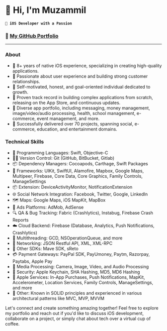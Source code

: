 # 👋 Hi, I'm Muzammil

**` iOS Developer with a Passion`**

### 💼 **[My GitHub Portfolio](https://github.com/muzammil7777/muzammilpathan)**

---

### About
- 📱 8+ years of native iOS experience, specializing in creating high-quality applications.
- 🤝 Passionate about user experience and building strong customer relationships.
- 💪 Self-motivated, honest, and goal-oriented individual dedicated to growth.
- 🌟 Proven track record in building complex applications from scratch, releasing on the App Store, and continuous updates.
- 📱 Diverse app portfolio, including messaging, money management, image/video/audio processing, health, school management, e-commerce, event management, and more.
- 🚀 Successfully delivered over 70 projects, spanning social, e-commerce, education, and entertainment domains.


 ### Technical Skills
- 🎨 Programming Languages: Swift, Objective-C
- 👨‍💻 Version Control: Git (GitHub, BitBucket, Gitlab)
- 📦 Dependency Managers: Cocoapods, Carthage, Swift Packages
- 📱 Frameworks: UIKit, SwiftUI, Alamofire, Mapbox, Google Maps, Multipeer, Firebase, Core Data, Core Graphics, Family Controls, ManageSettings
- 📦 Extension: DeviceActivityMonitor, NotificationExtension 
- 🌐 Social Network Integration: Facebook, Twitter, Google, LinkedIn
- 🗺️ Maps: Google Maps, iOS MapKit, MapBox
- 💼 Ads Platforms: AdMob, AdSense
- 🔍 QA & Bug Tracking: Fabric (Crashlytics), Instabug, Firebase Crash Reports
- ☁️ Cloud Backend: Firebase (Database, Analytics, Push Notifications, Crashlytics)
- 🔄 Multithreading: GCD, NSOperationQueue, and more
- 📡 Networking: JSON Restful API, XML, XML-RPC
- 🤖 Other SDKs: Mave SDK, sReto
- 💳 Payment Gateways: PayPal SDK, PayUmoney, Paytm, Razorpay, Paytabs, Apple Pay
- 📸 Media Processing: Camera, Image, Video, and Audio Processing
- 🔐 Security: Apple Keychain, SHA Hashing, MD5, MD6 Hashing
- 📲 Apple Services: In-App Purchases, Push Notifications, MapKit, Accelerometer, Location Services, Family Controls, ManageSettings, and more
- 🧩 Other: Known in SOLID principles and experienced in various architectural patterns like MVC, MVP, MVVM

Let's connect and create something amazing together! Feel free to explore my portfolio and reach out if you'd like to discuss iOS development, collaborate on a project, or simply chat about tech over a virtual cup of coffee.

<!--
**brittanyarima/brittanyarima** is a ✨ _special_ ✨ repository because its `README.md` (this file) appears on your GitHub profile.

Here are some ideas to get you started:

- 🔭 I’m currently working on ...
- 🌱 I’m currently learning ...
- 👯 I’m looking to collaborate on ...
- 🤔 I’m looking for help with ...
- 💬 Ask me about ...
- 📫 How to reach me: ...
- 😄 Pronouns: ...
- ⚡ Fun fact: ...
-->

<!--
**muzammil7777/muzammil7777** is a ✨ _special_ ✨ repository because its `README.md` (this file) appears on your GitHub profile.

Here are some ideas to get you started:

- 🔭 I’m currently working on ...
- 🌱 I’m currently learning ...
- 👯 I’m looking to collaborate on ...
- 🤔 I’m looking for help with ...
- 💬 Ask me about ...
- 📫 How to reach me: ...
- 😄 Pronouns: ...
- ⚡ Fun fact: ...
-->
